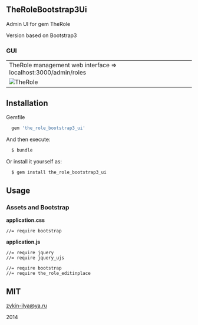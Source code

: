 ## TheRoleBootstrap3Ui

Admin UI for gem TheRole

Version based on Bootstrap3

### GUI

<table>
<tr>
  <td>TheRole management web interface => localhost:3000/admin/roles</td>
</tr>
<tr>
  <td><img src="https://github.com/the-teacher/the_role/raw/master/pic.png" alt="TheRole"></td>
</tr>
</table>

## Installation

Gemfile

```ruby
  gem 'the_role_bootstrap3_ui'
```

And then execute:

```sh
  $ bundle
```

Or install it yourself as:

```sh
  $ gem install the_role_bootstrap3_ui
```

## Usage

### Assets and Bootstrap

**application.css**

```
//= require bootstrap
```

**application.js**

```
//= require jquery
//= require jquery_ujs

//= require bootstrap
//= require the_role_editinplace
```

## MIT

zykin-ilya@ya.ru

2014